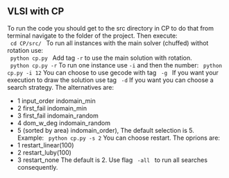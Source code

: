 ## VLSI with CP
To run the code you should get to the src directory in CP to do that from terminal navigate to the folder of the project. Then execute:<br>
<code> cd CP/src/ </code>
To run all instances with the main solver (chuffed) withot rotation use: <br>
<code> python cp.py </code>
Add tag <code>-r</code> to use the main solution with rotation.  
<code> python cp.py -r</code>
To run one instance use <code>-i</code> and then the number:
<code> python cp.py -i 12</code>
You can choose to use gecode with tag <code> -g </code>
If you want your execution to draw the solution use tag <code> -d</code>
If you want you can choose a search strategy. The alternatives are: <br>
* 1 input\_order indomain\_min
* 2 first\_fail indomain\_min
* 3 first\_fail indomain\_random 
* 4 dom\_w\_deg indomain\_random
* 5 (sorted by area) indomain\_order), 
The default selection is 5.<br>
Example:
<code> python cp.py -s 2</code>
You can choose restart. The oprions are:
* 1 restart_linear(100)
* 2 restart_luby(100)
* 3 restart_none 
The default is 2.
Use flag <code> -all </code> to run all searches consequently.

